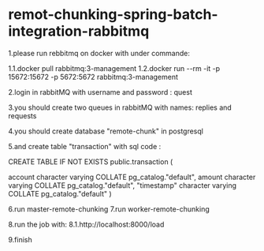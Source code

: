# remot-chunking-spring-batch-integration-rabbitmq

1.please run rebbitmq on docker with under commande: 

1.1.docker pull rabbitmq:3-management
1.2.docker run --rm -it -p 15672:15672 -p 5672:5672 rabbitmq:3-management


2.login in rabbitMQ with username and password : quest  

3.you should create two queues in rabbitMQ with names: replies and requests

4.you should create database "remote-chunk" in postgresql

5.and create table "transaction" with sql code :

CREATE TABLE IF NOT EXISTS public.transaction
(

account character varying COLLATE pg_catalog."default",
amount character varying COLLATE pg_catalog."default",
"timestamp" character varying COLLATE pg_catalog."default"
)

6.run master-remote-chunking
7.run worker-remote-chunking

8.run the job with:
8.1.http://localhost:8000/load

9.finish
  

